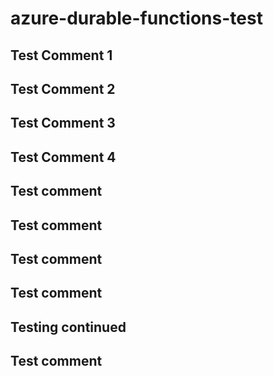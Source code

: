 # azure-durable-functions-test

## Test Comment 1
## Test Comment 2
## Test Comment 3
## Test Comment 4
## Test comment
## Test comment
## Test comment
## Test comment
## Testing continued
## Test comment
